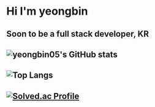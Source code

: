 # Hi I'm yeongbin

## Soon to be a full stack developer, KR

## ![yeongbin05's GitHub stats](https://github-readme-stats.vercel.app/api?username=yeongbin05&show_icons=true&theme=dark)

## ![Top Langs](https://github-readme-stats.vercel.app/api/top-langs/?username=yeongbin05&layout=compact&theme=dark)

## [![Solved.ac Profile](http://mazassumnida.wtf/api/generate_badge?boj=monahn)](https://solved.ac/monahn)
